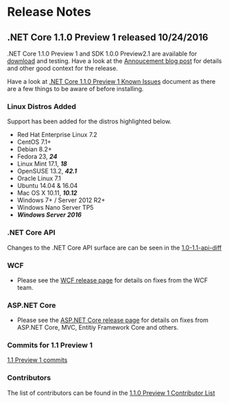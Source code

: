 # Release Notes

## .NET Core 1.1.0 Preview 1 released 10/24/2016

.NET Core 1.1.0 Preview 1 and SDK 1.0.0 Preview2.1 are available for [download](https://github.com/dotnet/core/blob/master/release-notes/preview-download.md) and testing. Have a look at the [Annoucement blog post](https://blogs.msdn.microsoft.com/dotnet/2016/10/25/announcing-net-core-1-1-preview-1/) for details and other good context for the release.

Have a look at [.NET Core 1.1.0 Preview 1 Known Issues](1.1.0-preview1-known-issues.md) document as there are a few things to be aware of before installing.

### Linux Distros Added

Support has been added for the distros highlighted below.

* Red Hat Enterprise Linux 7.2
* CentOS 7.1+
* Debian 8.2+
* Fedora 23, _**24**_
* Linux Mint 17.1, _**18**_
* OpenSUSE 13.2, _**42.1**_
* Oracle Linux 7.1
* Ubuntu 14.04 & 16.04
* Mac OS X 10.11, _**10.12**_
* Windows 7+ / Server 2012 R2+
* Windows Nano Server TP5
* _**Windows Server 2016**_

### .NET Core API

Changes to the .NET Core API surface are can be seen in the [1.0-1.1-api-diff](1.0-1.1-api-diff/1.0-1.1-api-diff.md)

### WCF

* Please see the [WCF release page](https://github.com/dotnet/wcf/releases/tag/v1.1.0-preview1) for details on fixes from the WCF team.

### ASP.NET Core

* Please see the [ASP.NET Core release page](https://github.com/aspnet/home/releases/1.1.0-preview1) for details on fixes from ASP.NET Core, MVC, Entitiy Framework Core and others.

### Commits for 1.1 Preview 1

[1.1 Preview 1 commits](1.1-preview1-commits.md)

### Contributors

The list of contributors can be found in the [1.1.0 Preview 1 Contributor List](1.1.0-preview1-contributor-list.md)


